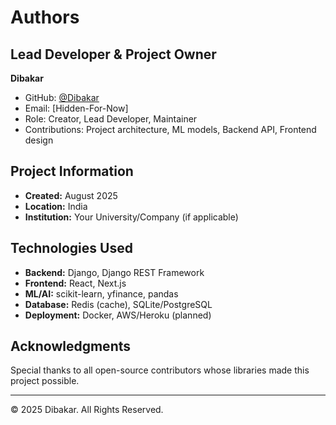 # Authors

## Lead Developer & Project Owner

**Dibakar**

- GitHub: [@Dibakar](https://github.com/ThisIsDibakar)
- Email: [Hidden-For-Now]
- Role: Creator, Lead Developer, Maintainer
- Contributions: Project architecture, ML models, Backend API, Frontend design

## Project Information

- **Created:** August 2025
- **Location:** India
- **Institution:** Your University/Company (if applicable)

## Technologies Used

- **Backend:** Django, Django REST Framework
- **Frontend:** React, Next.js
- **ML/AI:** scikit-learn, yfinance, pandas
- **Database:** Redis (cache), SQLite/PostgreSQL
- **Deployment:** Docker, AWS/Heroku (planned)

## Acknowledgments

Special thanks to all open-source contributors whose libraries made this project possible.

---

© 2025 Dibakar. All Rights Reserved.
